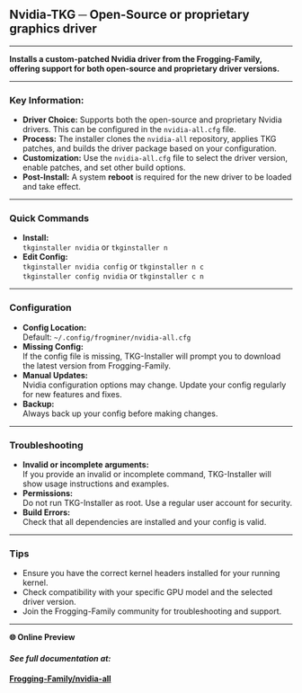 ## Nvidia-TKG ─ Open-Source or proprietary graphics driver

---

**Installs a custom-patched Nvidia driver from the Frogging-Family, offering support for both open-source and proprietary driver versions.**

---

### Key Information:

- **Driver Choice:** Supports both the open-source and proprietary Nvidia drivers. This can be configured in the `nvidia-all.cfg` file.
- **Process:** The installer clones the `nvidia-all` repository, applies TKG patches, and builds the driver package based on your configuration.
- **Customization:** Use the `nvidia-all.cfg` file to select the driver version, enable patches, and set other build options.
- **Post-Install:** A system **reboot** is required for the new driver to be loaded and take effect.

---

### Quick Commands

- **Install:**  
  `tkginstaller nvidia` or `tkginstaller n`
- **Edit Config:**  
  `tkginstaller nvidia config` or `tkginstaller n c`  
  `tkginstaller config nvidia` or `tkginstaller c n`

---

### Configuration

- **Config Location:**  
  Default: `~/.config/frogminer/nvidia-all.cfg`
- **Missing Config:**  
  If the config file is missing, TKG-Installer will prompt you to download the latest version from Frogging-Family.
- **Manual Updates:**  
  Nvidia configuration options may change. Update your config regularly for new features and fixes.
- **Backup:**  
  Always back up your config before making changes.

---

### Troubleshooting

- **Invalid or incomplete arguments:**  
  If you provide an invalid or incomplete command, TKG-Installer will show usage instructions and examples.
- **Permissions:**  
  Do not run TKG-Installer as root. Use a regular user account for security.
- **Build Errors:**  
  Check that all dependencies are installed and your config is valid.

---

### Tips

- Ensure you have the correct kernel headers installed for your running kernel.
- Check compatibility with your specific GPU model and the selected driver version.
- Join the Frogging-Family community for troubleshooting and support.

---

**🌐 Online Preview**

#### ***See full documentation at:***

#### [Frogging-Family/nvidia-all](https://github.com/Frogging-Family/nvidia-all/blob/master/README.md)
